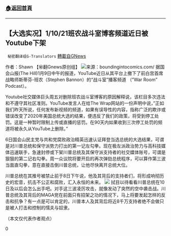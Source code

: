###  [:house:返回首頁](https://github.com/ourhimalayas/txt)
---

## 【大选实况】1/10/21班农战斗室博客频道近日被Youtube下架
` 秘密翻译组G-Translators` [轉載自GNews](https://gnews.org/zh-hans/736735/)

作者：Shawn 【㊙️翻Gnews原创组】
![]()![](https://boundingintocomics.com/wp-content/uploads/2018/10/YouTube-Censored.png)来源：boundingintocomics.com/
据国会山报(The Hill)1月9日中午的报道，YouTube近日从其平台上撤下了前白宫首席战略师斯蒂芬-班农（Stephen Bannon）的“战斗室”播客频道 （”War Room” Podcast）。

Youtube社交媒体巨头周五对删除班农战斗室博客的原因解释说，该栏目多次违法和不遵守其社区准则。YouTube发言人在给The Wrap网站的一份声明中说，”正如我们昨天所说，任何发布新视频的频道，如果有误导性的内容，指称广泛的欺诈或错误改变了2020年美国总统大选的结果，便违反了我们的政策，将受到停工处罚。这是一种暂时限制上传或直播的惩罚。在90天内如果收到三次停工处罚的频道将被永久从YouTube上删除。”

6日国会山民主党与共和党腐败政治精英迅速认证拜登当选总统的大选结果，可谓是对川普总统和保守派势力打出的第一记左勾拳。现在极左派政治势力与高科技媒体迅速联手，急速封停或下架川普总统及其保守派支持者的社交媒体账号，可谓是狠狠的第二记右勾拳。周一众议院将要开启的再次弹劾总统程序，可以算作第三波当面直勾拳，意在直接击倒川普总统，让他尽快离开总统大位。

川普总统在其推号被禁止前于8日下午说，他及其背后的支持者们，将形成响彻历史的宏音，抗击不公正和腐败，汇入永恒的未来。
![]()![](https://gnews.org/wp-content/uploads/2021/01/Picture1-10.jpg)
拭目以待看看川普总统在10日及以后会怎么出手吧。对手这三波凌厉攻击，就像发动了突然的空中袭击战。川普总统及其背后的MAGA党在前面只有招架之功的情况下，马上将要发起怎样的反击和抗争？有一点是可以肯定的，川普本人及其背后将近8千万支持者绝不会做只是被人打击和控制的懦夫与奴隶。

（本文仅代表作者观点）

0
